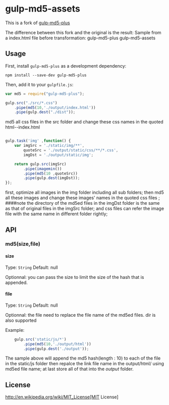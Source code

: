 # gulp-md5-assets

This is a fork of [gulp-md5-plus](https://github.com/wpfpizicai/gulp-md5-plus)

The difference between this fork and the original is the result:
	Sample from a index.html file before transformation:
	<link rel="stylesheet" type="text/css" href="main.css">
	gulp-md5-plus
	<link rel="stylesheet" type="text/css" href="main_afd9d92ebe.css">
	gulp-md5-assets
	<link rel="stylesheet" type="text/css" href="main.css?afd9d92ebe">
	

## Usage

First, install `gulp-md5-plus` as a development dependency:

```shell
npm install --save-dev gulp-md5-plus
```

Then, add it to your `gulpfile.js`:

```javascript
var md5 = require("gulp-md5-plus");

gulp.src("./src/*.css")
	.pipe(md5(10,'./output/index.html'))
	.pipe(gulp.dest("./dist"));
```

md5 all css files in the src folder and change these css names in the quoted html--index.html


```javascript

gulp.task('img' ,function() {
    var imgSrc = './static/img/**',
        quoteSrc = './output/static/css/**/*.css',
        imgDst = './output/static/img';

    return gulp.src(imgSrc)
        .pipe(imagemin())
        .pipe(md5(10 ,quoteSrc))
        .pipe(gulp.dest(imgDst));
});

```

first, optimize all images in the img folder including all sub folders; then md5 all these images and change these images' names in the quoted css files ;
####note
the directory of the md5ed files in the imgDst folder is the same as that of original files in the imgSrc folder; and css files can refer the image file with the same name in different folder rightly;

## API

### md5(size,file)

#### size
Type: `String`
Default: null

Optionnal: you can pass the size to limit the size of the hash that is appended.

#### file
Type: `String`
Default: null

Optionnal: the file need to replace the file name of the md5ed files. dir is also supported

Example:
```javascript
	gulp.src('static/js/*')
        .pipe(md5(10,'./output/html'))
        .pipe(gulp.dest('./output'));
```

The sample above will append the md5 hash(length : 10) to each of the file in the static/js folder then repalce the link file name in the output/html/ using md5ed file name; at last store all of that into the *output* folder.


## License

http://en.wikipedia.org/wiki/MIT_License[MIT License]


